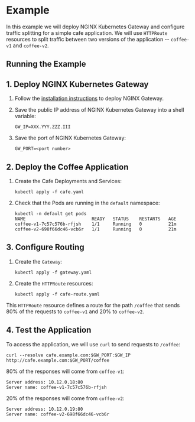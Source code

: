 # Example

In this example we will deploy NGINX Kubernetes Gateway and configure traffic splitting for a simple cafe application.
We will use `HTTPRoute` resources to split traffic between two versions of the application -- `coffee-v1` and `coffee-v2`.

## Running the Example

## 1. Deploy NGINX Kubernetes Gateway

1. Follow the [installation instructions](/docs/installation.md) to deploy NGINX Gateway.

1. Save the public IP address of NGINX Kubernetes Gateway into a shell variable:

   ```
   GW_IP=XXX.YYY.ZZZ.III
   ```

1. Save the port of NGINX Kubernetes Gateway:

   ```
   GW_PORT=<port number>
   ```

## 2. Deploy the Coffee Application

1. Create the Cafe Deployments and Services:

   ```
   kubectl apply -f cafe.yaml
   ```

1. Check that the Pods are running in the `default` namespace:

   ```
   kubectl -n default get pods
   NAME                         READY   STATUS    RESTARTS   AGE
   coffee-v1-7c57c576b-rfjsh    1/1     Running   0          21m
   coffee-v2-698f66dc46-vcb6r   1/1     Running   0          21m
   ```

## 3. Configure Routing

1. Create the `Gateway`:

   ```
   kubectl apply -f gateway.yaml
   ```

1. Create the `HTTPRoute` resources:

   ```
   kubectl apply -f cafe-route.yaml
   ```
   
This `HTTPRoute` resource defines a route for the path `/coffee` that sends 80% of the requests to `coffee-v1` and 20% to `coffee-v2`.

## 4. Test the Application

To access the application, we will use `curl` to send requests to `/coffee`:

```
curl --resolve cafe.example.com:$GW_PORT:$GW_IP http://cafe.example.com:$GW_PORT/coffee
```

80% of the responses will come from `coffee-v1`:

```
Server address: 10.12.0.18:80
Server name: coffee-v1-7c57c576b-rfjsh
```

20% of the responses will come from `coffee-v2`:

```
Server address: 10.12.0.19:80
Server name: coffee-v2-698f66dc46-vcb6r
```
